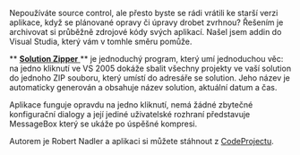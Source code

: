 <!-- dcterms:identifier = aspnetcz#112 -->
<!-- dcterms:title = Solution Zipper - jednoduchá záloha vašich projektů -->
<!-- dcterms:abstract = Nepoužíváte source control, ale přesto byste se rádi vrátili ke starší verzi aplikace, když se plánované opravy či úpravy drobet zvrhnou? Řešením je archivovat si průběžně zdrojové kódy svých aplikací. Našel jsem addin do Visual Studia, který vám v tomhle směru pomůže. -->
<!-- np9:categoryId = 1 -->
<!-- x4w:category = Tipy, triky -->
<!-- np9:authorId = 1 -->
<!-- np9:authorEmail = michal.valasek@altairis.cz -->
<!-- dcterms:creator = Michal Altair Valášek -->
<!-- dcterms:created = 2006-09-15T16:50:57.04+02:00 -->
<!-- dcterms:dateAccepted = 2006-09-15T16:50:57.04+02:00 -->

Nepoužíváte source control, ale přesto byste se rádi vrátili ke starší verzi aplikace, když se plánované opravy či úpravy drobet zvrhnou? Řešením je archivovat si průběžně zdrojové kódy svých aplikací. Našel jsem addin do Visual Studia, který vám v tomhle směru pomůže.

 ** [ **Solution Zipper** ](http://www.codeproject.com/useritems/SolutionZipper.asp) ** je jednoduchý program, který umí jednoduchou věc: na jedno kliknutí ve VS 2005 dokáže sbalit všechny projekty ve vaší solution do jednoho ZIP souboru, který umístí do adresáře se solution. Jeho název je automaticky generován a obsahuje název solution, aktuální datum a čas.

Aplikace funguje opravdu na jedno kliknutí, nemá žádné zbytečné konfigurační dialogy a její jediné uživatelské rozhraní představuje MessageBox který se ukáže po úspěšné kompresi.

Autorem je Robert Nadler a aplikaci si můžete stáhnout z [CodeProjectu](http://www.codeproject.com/useritems/SolutionZipper.asp).